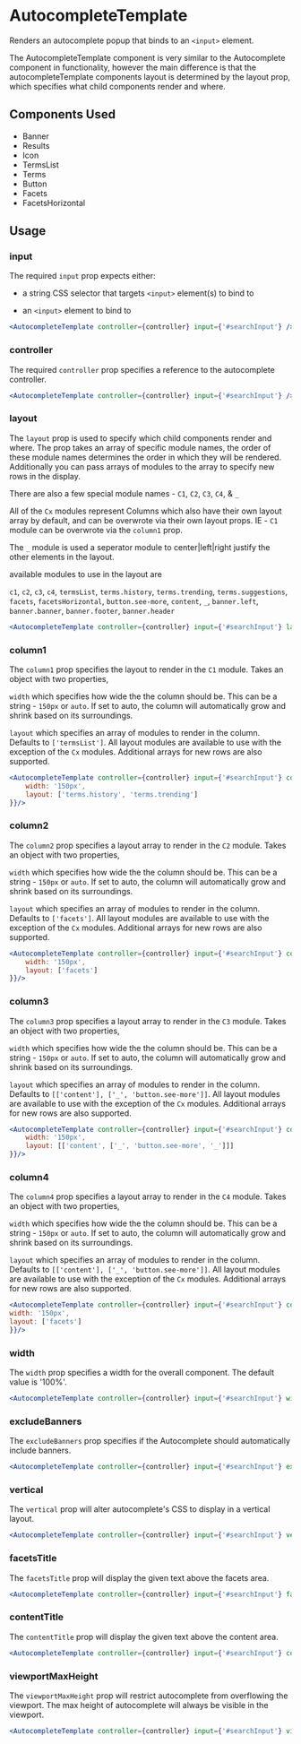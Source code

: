 # AutocompleteTemplate

Renders an autocomplete popup that binds to an `<input>` element.

The AutocompleteTemplate component is very similar to the Autocomplete component in functionality, however the main difference is that the autocompleteTemplate components layout is determined by the layout prop, which specifies what child components render and where.

## Components Used
- Banner
- Results
- Icon
- TermsList
- Terms
- Button
- Facets
- FacetsHorizontal

## Usage

### input
The required `input` prop expects either:

- a string CSS selector that targets `<input>` element(s) to bind to

- an `<input>` element to bind to

```jsx
<AutocompleteTemplate controller={controller} input={'#searchInput'} />
```

### controller
The required `controller` prop specifies a reference to the autocomplete controller.

```jsx
<AutocompleteTemplate controller={controller} input={'#searchInput'} />
```

### layout
The `layout` prop is used to specify which child components render and where. The prop takes an array of specific module names, the order of these module names determines the order in which they will be rendered. Additionally you can pass arrays of modules to the array to specify new rows in the display.

There are also a few special module names - `C1`, `C2`, `C3`, `C4`, & `_` 

All of the `Cx` modules represent Columns which also have their own layout array by default, and can be overwrote via their own layout props. IE - `C1` module can be overwrote via the `column1` prop. 

The `_` module is used a seperator module to center|left|right justify the other elements in the layout.

available modules to use in the layout are 

`c1`, `c2`, `c3`, `c4`, `termsList`, `terms.history`, `terms.trending`, `terms.suggestions`, `facets`, `facetsHorizontal`, `button.see-more`, `content`, `_`, `banner.left`, `banner.banner`, `banner.footer`, `banner.header`


```jsx
<AutocompleteTemplate controller={controller} input={'#searchInput'} layout={[['C1','C2','C3']]}/>
```

### column1
The `column1` prop specifies the layout to render in the `C1` module. Takes an object with two properties, 

`width` which specifies how wide the the column should be. This can be a string - `150px` or `auto`. If set to auto, the column will automatically grow and shrink based on its surroundings. 

`layout` which specifies an array of modules to render in the column. Defaults to `['termsList']`. All layout modules are available to use with the exception of the `Cx` modules. Additional arrays for new rows are also supported.

```jsx
<AutocompleteTemplate controller={controller} input={'#searchInput'} column1={{
    width: '150px',
    layout: ['terms.history', 'terms.trending']
}}/>
```

### column2
The `column2` prop specifies a layout array to render in the `C2` module. Takes an object with two properties, 

`width` which specifies how wide the the column should be. This can be a string - `150px` or `auto`. If set to auto, the column will automatically grow and shrink based on its surroundings. 

`layout` which specifies an array of modules to render in the column. Defaults to `['facets']`. All layout modules are available to use with the exception of the `Cx` modules. Additional arrays for new rows are also supported.

```jsx
<AutocompleteTemplate controller={controller} input={'#searchInput'} column2={{
    width: '150px',
    layout: ['facets']
}}/>
```

### column3
The `column3` prop specifies a layout array to render in the `C3` module. Takes an object with two properties, 

`width` which specifies how wide the the column should be. This can be a string - `150px` or `auto`. If set to auto, the column will automatically grow and shrink based on its surroundings. 

`layout` which specifies an array of modules to render in the column. Defaults to `[['content'], ['_', 'button.see-more']]`. All layout modules are available to use with the exception of the `Cx` modules. Additional arrays for new rows are also supported.

```jsx
<AutocompleteTemplate controller={controller} input={'#searchInput'} column3={{
    width: '150px',
    layout: [['content', ['_', 'button.see-more', '_']]]
}}/>
```

### column4
The `column4` prop specifies a layout array to render in the `C4` module. Takes an object with two properties, 

`width` which specifies how wide the the column should be. This can be a string - `150px` or `auto`. If set to auto, the column will automatically grow and shrink based on its surroundings. 

`layout` which specifies an array of modules to render in the column. Defaults to `[['content'], ['_', 'button.see-more']]`. All layout modules are available to use with the exception of the `Cx` modules. Additional arrays for new rows are also supported.

```jsx
<AutocompleteTemplate controller={controller} input={'#searchInput'} column4={{
width: '150px',
layout: ['facets']
}}/>
```

### width
The `width` prop specifies a width for the overall component. The default value is '100%'.

```jsx
<AutocompleteTemplate controller={controller} input={'#searchInput'} width="800px" />
```

### excludeBanners
The `excludeBanners` prop specifies if the Autocomplete should automatically include banners. 

```jsx
<AutocompleteTemplate controller={controller} input={'#searchInput'} excludeBanners={true} />
```

### vertical
The `vertical` prop will alter autocomplete's CSS to display in a vertical layout.

```jsx
<AutocompleteTemplate controller={controller} input={'#searchInput'} vertical={true} />
```

### facetsTitle
The `facetsTitle` prop will display the given text above the facets area.

```jsx
<AutocompleteTemplate controller={controller} input={'#searchInput'} facetsTitle={'Facets'} />
```

### contentTitle
The `contentTitle` prop will display the given text above the content area.

```jsx
<AutocompleteTemplate controller={controller} input={'#searchInput'} contentTitle={'Search Results'} />
```

### viewportMaxHeight
The `viewportMaxHeight` prop will restrict autocomplete from overflowing the viewport. The max height of autocomplete will always be visible in the viewport. 

```jsx
<AutocompleteTemplate controller={controller} input={'#searchInput'} viewportMaxHeight={true} />
```
